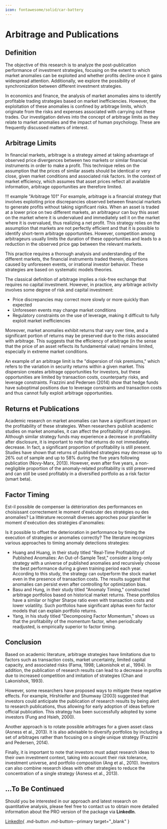 ```yaml
---
icon: fontawesome/solid/car-battery
---
```

# Arbitrage and Publications

## Definition

The objective of this research is to analyze the post-publication performance of investment strategies, focusing on the extent to which market anomalies can be exploited and whether profits decline once it gains widespread attention. Additionally, we explore the possibility of synchronization between different investment strategies.

In economics and finance, the analysis of market anomalies aims to identify profitable trading strategies based on market inefficiencies. However, the exploitation of these anomalies is confined by arbitrage limits, which originate from the risks and expenses associated with carrying out these trades. Our investigation delves into the concept of arbitrage limits as they relate to market anomalies and the impact of human psychology. These are frequently discussed matters of interest.

## Arbitrage Limits

In financial markets, arbitrage is a strategy aimed at taking advantage of observed price divergences between two markets or similar financial instruments in order to make a profit. This technique relies on the assumption that the prices of similar assets should be identical or very close, given market conditions and associated risk factors. In the context of market efficiency, which assumes that asset prices reflect all available information, arbitrage opportunities are therefore limited.

!!! example "Arbitrage 101"
    For example, arbitrage is a financial strategy that involves exploiting price discrepancies observed between financial markets to generate profits without taking significant risks. When an asset is traded at a lower price on two different markets, an arbitrageur can buy this asset on the market where it is undervalued and immediately sell it on the market where it is overvalued, thus realizing a net profit. This strategy relies on the assumption that markets are not perfectly efficient and that it is possible to identify short-term arbitrage opportunities. However, competition among arbitrageurs usually limits the duration of these opportunities and leads to a reduction in the observed price gap between the relevant markets.

This practice requires a thorough analysis and understanding of the different markets, the financial instruments traded therein, distortions caused by unforeseen events, or irrational investor behavior. These strategies are based on systematic models theories.

The classical definition of arbitrage implies a risk-free exchange that requires no capital investment. However, in practice, any arbitrage activity involves some degree of risk and capital investment:

* Price discrepancies may correct more slowly or more quickly than expected
* Unforeseen events may change market conditions
* Regulatory constraints on the use of leverage, making it difficult to fully exploit market inefficiencies

Moreover, market anomalies exhibit returns that vary over time, and a significant portion of returns may be preserved due to the risks associated with arbitrage. This suggests that the efficiency of arbitrage (in the sense that the price of an asset reflects its fundamental value) remains limited, especially in extreme market conditions.

An example of an arbitrage limit is the "dispersion of risk premiums," which refers to the variation in security returns within a given market. This dispersion creates arbitrage opportunities for investors, but these opportunities are limited by transaction costs, counterparty risks, and leverage constraints. Frazzini and Pedersen (2014) show that hedge funds have suboptimal positions due to leverage constraints and transaction costs and thus cannot fully exploit arbitrage opportunities.

## Returns et Publications

 Academic research on market anomalies can have a significant impact on the profitability of these strategies. When researchers publish academic studies on market anomalies, it can affect the profitability of strategies. Although similar strategy funds may experience a decrease in profitability after disclosure, it is important to note that returns do not immediately decrease. In fact, a significant proportion of profitability is still present. Studies have shown that returns of published strategies may decrease up to 26% out of sample and up to 58% during the five years following publication (Novy-Marx, 2013). However, even after five years, a non-negligible proportion of the anomaly-related profitability is still preserved and can still be used profitably in a diversified portfolio as a risk factor (smart beta).

## Factor Timing

Est-il possible de compenser la détérioration des performances en choisissant correctement le moment d'exécuter des stratégies ou des anomalies? La littérature reconnaît diverses approches pour planifier le moment d'exécution des stratégies d'anomalies:

Is it possible to offset the deterioration in performance by timing the execution of strategies or anomalies correctly? The literature recognizes various approaches to timing anomaly detections strategies:

* Huang and Huang, in their study titled "Real-Time Profitability of Published Anomalies: An Out-of-Sample Test," consider a long-only strategy with a universe of published anomalies and recursively choose the best performance during a given training period each year. According to this study, the strategy can outperform the stock market even in the presence of transaction costs. The results suggest that anomalies can persist even after controlling for optimization bias.
* Basu and Hung, in their study titled "Anomaly Timing," constructed arbitrage portfolios based on historical market returns. These portfolios have a similar or higher Sharpe ratio even with transaction costs and lower volatility. Such portfolios have significant alphas even for factor models that can explain portfolio returns.
* Yang, in his study titled "Decomposing Factor Momentum," shows us that the profitability of the momentum factor, when periodically readjusted, is empirically superior to factor timing.

## Conclusion

Based on academic literature, arbitrage strategies have limitations due to factors such as transaction costs, market uncertainty, limited capital capacity, and associated risks (Fama, 1998; Lakonishok et al., 1994). In addition, the publication of research results can lead to a decrease in profits due to increased competition and imitation of strategies (Chan and Lakonishok, 1993).

However, some researchers have proposed ways to mitigate these negative effects. For example, Hirshleifer and Shumway (2003) suggested that investors could anticipate the publication of research results by being alert to research publications, thus allowing for early adoption of ideas before official publication. This strategy has been successfully adopted by some investors (Fung and Hsieh, 2000).

Another approach is to rotate possible arbitrages for a given asset class (Asness et al., 2013). It is also advisable to diversify portfolios by including a set of arbitrages rather than focusing on a single unique strategy (Frazzini and Pedersen, 2014).

Finally, it is important to note that investors must adapt research ideas to their own investment context, taking into account their risk tolerance, investment universe, and portfolio composition (Ang et al., 2010). Investors can also combine research ideas with other strategies to reduce the concentration of a single strategy (Asness et al., 2013).

## ...To Be Continued

Should you be interested in our approach and latest research on quantitative analysis, please feel free to contact us to obtain more detailed information about the PRO version of the package via **LinkedIn**.

[LinkedIn](https://www.linkedin.com/in/j-mr/ ){ .md-button .md-button--primary target="_blank" }

